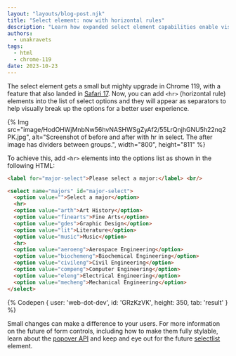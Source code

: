 ```yaml
---
layout: "layouts/blog-post.njk"
title: "Select element: now with horizontal rules"
description: "Learn how expanded select element capabilities enable visual horizontal breaks for better grouping."
authors:
  - unakravets
tags:
  - html
  - chrome-119
date: 2023-10-23
---
```

The select element gets a small but mighty upgrade in Chrome 119, with a feature that also landed in [Safari 17](https://webkit.org/blog/14445/webkit-features-in-safari-17-0/). Now, you can add `<hr>` (horizontal rule) elements into the list of select options and they will appear as separators to help visually break up the options for a better user experience.

{% Img src="image/HodOHWjMnbNw56hvNASHWSgZyAf2/55LrQnjhGNU5h22nq2PK.jpg", alt="Screenshot of before and after with hr in select. The after image has dividers between groups.", width="800", height="811" %}

To achieve this, add `<hr>` elements into the options list as shown in the following HTML:

```html
<label for="major-select">Please select a major:</label> <br/>

<select name="majors" id="major-select">
  <option value="">Select a major</option>
  <hr>
  <option value="arth">Art History</option>
  <option value="finearts">Fine Arts</option>
  <option value="gdes">Graphic Design</option>
  <option value="lit">Literature</option>
  <option value="music">Music</option>
  <hr>
  <option value="aeroeng">Aerospace Engineering</option>
  <option value="biochemeng">Biochemical Engineering</option>
  <option value="civileng">Civil Engineering</option>
  <option value="compeng">Computer Engineering</option>
  <option value="eleng">Electrical Engineering</option>
  <option value="mecheng">Mechanical Engineering</option>
</select>
```
{% Codepen {
  user: 'web-dot-dev',
  id: 'GRzKzVK',
  height: 350,
  tab: 'result'
} %}

Small changes can make a difference to your users. For more information on the future of form controls, including how to make them fully stylable, learn about the [popover API](/blog/introducing-popover-api/) and keep and eye out for the future [selectlist](https://open-ui.org/components/selectlist/) element.
